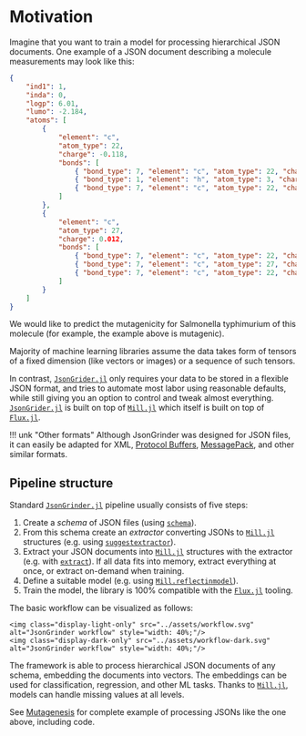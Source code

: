 # Motivation

Imagine that you want to train a model for processing hierarchical JSON documents. One example
of a JSON document describing a molecule measurements may look like this:

```json
{
    "ind1": 1,
    "inda": 0,
    "logp": 6.01,
    "lumo": -2.184,
    "atoms": [
        {
            "element": "c",
            "atom_type": 22,
            "charge": -0.118,
            "bonds": [
                { "bond_type": 7, "element": "c", "atom_type": 22, "charge": -0.118 },
                { "bond_type": 1, "element": "h", "atom_type": 3, "charge": 0.141 },
                { "bond_type": 7, "element": "c", "atom_type": 22, "charge": -0.118 }
            ]
        },
        {
            "element": "c",
            "atom_type": 27,
            "charge": 0.012,
            "bonds": [
                { "bond_type": 7, "element": "c", "atom_type": 22, "charge": -0.118 },
                { "bond_type": 7, "element": "c", "atom_type": 27, "charge": -0.089 },
                { "bond_type": 7, "element": "c", "atom_type": 22, "charge": -0.118 }
            ]
        }
    ]
}
```

We would like to predict the mutagenicity for Salmonella typhimurium of this molecule (for example,
the example above is mutagenic).

Majority of machine learning libraries assume the data takes form of tensors of a fixed dimension
(like vectors or images) or a sequence of such tensors.

In contrast, [`JsonGrider.jl`](https://github.com/CTUAvastLab/JsonGrinder.jl) only requires your
data to be stored in a flexible JSON format, and tries to automate most labor using reasonable
defaults, while still giving you an option to control and tweak almost everything.
[`JsonGrider.jl`](https://github.com/CTUAvastLab/JsonGrinder.jl) is built on top of
[`Mill.jl`](https://github.com/CTUAvastLab/Mill.jl) which itself is built on top of
[`Flux.jl`](https://fluxml.ai/).

!!! unk "Other formats"
    Although JsonGrinder was designed for JSON files, it can easily be adapted for XML, [Protocol
    Buffers](https://developers.google.com/protocol-buffers),
    [MessagePack](https://msgpack.org/index.html), and other similar formats.

## Pipeline structure

Standard [`JsonGrinder.jl`](https://github.com/CTUAvastLab/JsonGrinder.jl) pipeline usually consists
of five steps:

1. Create a *schema* of JSON files (using [`schema`](@ref)).
2. From this schema create an *extractor* converting JSONs to
   [`Mill.jl`](https://github.com/CTUAvastLab/Mill.jl) structures (e.g. using
   [`suggestextractor`](@ref)).
3. Extract your JSON documents into [`Mill.jl`](https://github.com/CTUAvastLab/Mill.jl) structures
   with the extractor (e.g. with [`extract`](@ref)). If all data fits into memory, extract
   everything at once, or extract on-demand when training.
4. Define a suitable model (e.g. using [`Mill.reflectinmodel`](@ref)).
5. Train the model, the library is 100% compatible with the [`Flux.jl`](https://fluxml.ai/) tooling.

The basic workflow can be visualized as follows:

```@raw html
<img class="display-light-only" src="../assets/workflow.svg" alt="JsonGrinder workflow" style="width: 40%;"/>
<img class="display-dark-only" src="../assets/workflow-dark.svg" alt="JsonGrinder workflow" style="width: 40%;"/>
```

The framework is able to process hierarchical JSON documents of any schema, embedding the documents
into vectors. The embeddings can be used for classification, regression, and other ML tasks. Thanks
to [`Mill.jl`](https://github.com/CTUAvastLab/Mill.jl), models can handle missing values at all
levels.

See [Mutagenesis](@ref) for complete example of processing JSONs like the one above, including code.
